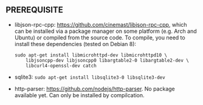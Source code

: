 PREREQUISITE
----------------


- libjson-rpc-cpp: https://github.com/cinemast/libjson-rpc-cpp, which can be
  installed via a package manager on some platform (e.g. Arch and Ubuntu) or compiled
  from the source code. To compile, you need to install these dependencies
  (tested on Debian 8):

    ```
    sudo apt-get install libmicrohttpd-dev libmicrohttpd10 \ 
        libjsoncpp-dev libjsoncpp0 libargtable2-0 libargtable2-dev \
        libcurl4-openssl-dev catch
    ```

- sqlite3: `sudo apt-get install libsqlite3-0 libsqlite3-dev`
- http-parser: https://github.com/nodejs/http-parser. No package available yet.
  Can only be installed by compilcation.

